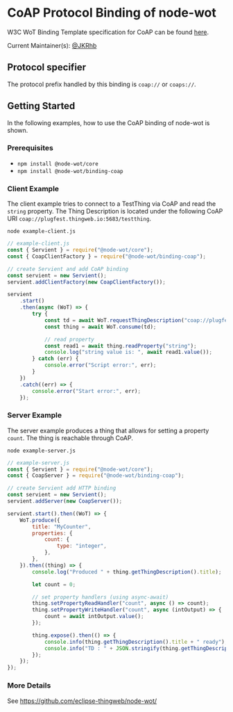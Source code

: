 # CoAP Protocol Binding of node-wot

W3C WoT Binding Template specification for CoAP can be found [here](https://w3c.github.io/wot-binding-templates/bindings/protocols/coap/index.html).

Current Maintainer(s): [@JKRhb](https://github.com/JKRhb)

## Protocol specifier

The protocol prefix handled by this binding is `coap://` or `coaps://`.

## Getting Started

In the following examples, how to use the CoAP binding of node-wot is shown.

### Prerequisites

- `npm install @node-wot/core`
- `npm install @node-wot/binding-coap`

### Client Example

The client example tries to connect to a TestThing via CoAP and read the `string` property.
The Thing Description is located under the following CoAP URI `coap://plugfest.thingweb.io:5683/testthing`.

`node example-client.js`

```js
// example-client.js
const { Servient } = require("@node-wot/core");
const { CoapClientFactory } = require("@node-wot/binding-coap");

// create Servient and add CoAP binding
const servient = new Servient();
servient.addClientFactory(new CoapClientFactory());

servient
    .start()
    .then(async (WoT) => {
        try {
            const td = await WoT.requestThingDescription("coap://plugfest.thingweb.io:5683/testthing");
            const thing = await WoT.consume(td);

            // read property
            const read1 = await thing.readProperty("string");
            console.log("string value is: ", await read1.value());
        } catch (err) {
            console.error("Script error:", err);
        }
    })
    .catch((err) => {
        console.error("Start error:", err);
    });
```

### Server Example

The server example produces a thing that allows for setting a property `count`. The thing is reachable through CoAP.

`node example-server.js`

```js
// example-server.js
const { Servient } = require("@node-wot/core");
const { CoapServer } = require("@node-wot/binding-coap");

// create Servient add HTTP binding
const servient = new Servient();
servient.addServer(new CoapServer());

servient.start().then((WoT) => {
    WoT.produce({
        title: "MyCounter",
        properties: {
            count: {
                type: "integer",
            },
        },
    }).then((thing) => {
        console.log("Produced " + thing.getThingDescription().title);

        let count = 0;

        // set property handlers (using async-await)
        thing.setPropertyReadHandler("count", async () => count);
        thing.setPropertyWriteHandler("count", async (intOutput) => {
            count = await intOutput.value();
        });

        thing.expose().then(() => {
            console.info(thing.getThingDescription().title + " ready");
            console.info("TD : " + JSON.stringify(thing.getThingDescription()));
        });
    });
});
```

### More Details

See <https://github.com/eclipse-thingweb/node-wot/>
